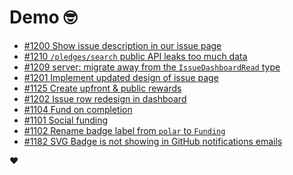 # Demo 🤓

<!-- POLAR type=issues id=jlaerbca org=polarsource repo=polar limit=10 sort=recently_updated -->

* [#1200 Show issue description in our issue page](https://github.com/polarsource/polar/issues/1200)
* [#1210 `/pledges/search` public API leaks too much data](https://github.com/polarsource/polar/issues/1210)
* [#1209 server: migrate away from the `IssueDashboardRead` type](https://github.com/polarsource/polar/issues/1209)
* [#1201 Implement updated design of issue page](https://github.com/polarsource/polar/issues/1201)
* [#1125 Create upfront & public rewards](https://github.com/polarsource/polar/issues/1125)
* [#1202 Issue row redesign in dashboard](https://github.com/polarsource/polar/issues/1202)
* [#1104 Fund on completion ](https://github.com/polarsource/polar/issues/1104)
* [#1101 Social funding](https://github.com/polarsource/polar/issues/1101)
* [#1102 Rename badge label from `polar` to `Funding`](https://github.com/polarsource/polar/issues/1102)
* [#1182 SVG Badge is not showing in GitHub notifications emails ](https://github.com/polarsource/polar/issues/1182)

<!-- POLAR-END id=jlaerbca -->

❤️